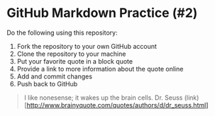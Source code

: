 # GitHub Markdown Practice (#2)
Do the following using this repository:

1.  Fork the repository to your own GitHub account
2.  Clone the repository to your machine
3.  Put your favorite quote in a block quote
4.  Provide a link to more information about the quote online
5.  Add and commit changes
6.  Push back to GitHub

>I like nonesense; it wakes up the brain cells. Dr. Seuss
(link)[http://www.brainyquote.com/quotes/authors/d/dr_seuss.html]

